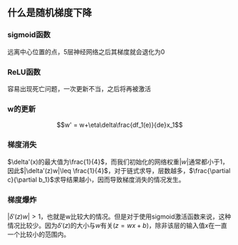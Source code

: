 ## 什么是随机梯度下降

### sigmoid函数
 
远离中心位置的点，5层神经网络之后其梯度就会退化为0


### ReLU函数
容易出现死亡问题，一次更新不当，之后将再被激活

### w的更新

$$w' = w+\eta\delta\frac{df_1(e)}{de}x_1$$

### 梯度消失

$\delta'(x)的最大值为\frac{1}{4}$，而我们初始化的网络权重$|w|$通常都小于1，因此$|\delta'(z)w|\leq \frac{1}{4}$，对于链式求导，层数越多，$\frac{\partial c}{\partial b_1}$求导结果越小，因而导致梯度消失的情况发生。

### 梯度爆炸

$|\delta'(z)w|>1$，也就是w比较大的情况。但是对于使用sigmoid激活函数来说，这种情况比较少。因为$\delta'(z)$的大小与$w$有关$(z=wx+b)$，除非该层的输入值$x$在一直一个比较小的范围内。
